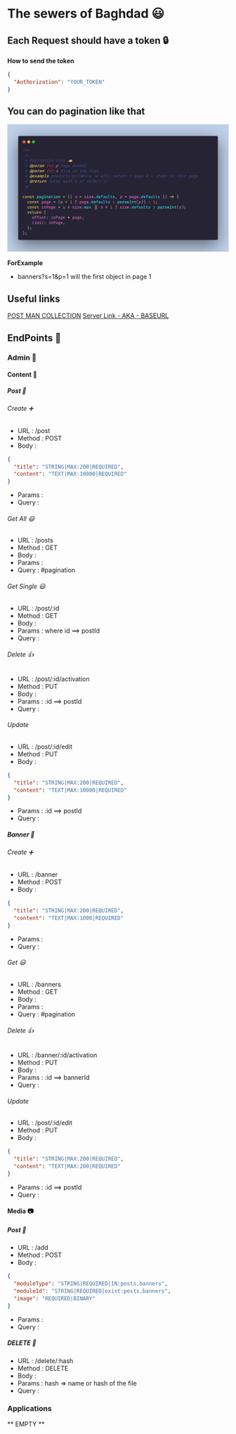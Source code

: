 # The sewers of Baghdad 😃

## Each Request should have a token 🔒

**How to send the token**

```json
{
  "Authorization": "YOUR_TOKEN"
}
```

## You can do pagination like that

![PaginationImage](/pagination.png)

**ForExample**

- banners?s=1&p=1 will the first object in page 1

## Useful links

[POST MAN COLLECTION](https://www.getpostman.com/collections/5c320a316d119362c5f8)
[Server Link - AKA - BASEURL](http://139.162.142.73)

## EndPoints 📕

### Admin 🙎

#### Content 📃

##### Post 📄

###### Create ➕

- URL : /post
- Method : POST
- Body :

```json
{
  "title": "STRING|MAX:200|REQUIRED",
  "content": "TEXT|MAX:10000|REQUIRED"
}
```

- Params :
- Query :

###### Get All 😃

- URL : /posts
- Method : GET
- Body :
- Params :
- Query : #pagination

###### Get Single 😃

- URL : /post/:id
- Method : GET
- Body :
- Params : where id ==> postId
- Query :

###### Delete 👍

- URL : /post/:id/activation
- Method : PUT
- Body :
- Params : :id ==> postId
- Query :

###### Update

- URL : /post/:id/edit
- Method : PUT
- Body :

```json
{
  "title": "STRING|MAX:200|REQUIRED",
  "content": "TEXT|MAX:10000|REQUIRED"
}
```

- Params : :id ==> postId
- Query :

##### Banner 📄

###### Create ➕

- URL : /banner
- Method : POST
- Body :

```json
{
  "title": "STRING|MAX:200|REQUIRED",
  "content": "TEXT|MAX:1000|REQUIRED"
}
```

- Params :
- Query :

###### Get 😃

- URL : /banners
- Method : GET
- Body :
- Params :
- Query : #pagination

###### Delete 👍

- URL : /banner/:id/activation
- Method : PUT
- Body :
- Params : :id ==> bannerId
- Query :

###### Update

- URL : /post/:id/edit
- Method : PUT
- Body :

```json
{
  "title": "STRING|MAX:200|REQUIRED",
  "content": "TEXT|MAX:200|REQUIRED"
}
```

- Params : :id ==> postId
- Query :

#### Media 📷

##### Post 🔌

- URL : /add
- Method : POST
- Body :

```json
{
  "moduleType": "STRING|REQUIRED|IN:posts,banners",
  "moduleId": "STRING|REQUIRED|exist:posts,banners",
  "image": "REQUIRED|BINARY"
}
```

- Params :
- Query :

##### DELETE 🔌

- URL : /delete/:hash
- Method : DELETE
- Body :
- Params : hash => name or hash of the file
- Query :

### Applications

** EMPTY **
